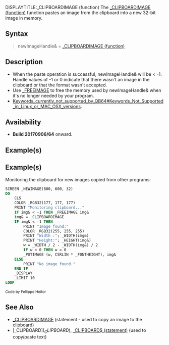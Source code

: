 DISPLAYTITLE:_CLIPBOARDIMAGE (function)
The [_CLIPBOARDIMAGE (function)](_CLIPBOARDIMAGE (function)) function pastes an image from the clipboard into a new 32-bit image in memory.


## Syntax

>  newImageHandle& = [_CLIPBOARDIMAGE (function)](_CLIPBOARDIMAGE (function))


## Description

* When the paste operation is successful, newImageHandle& will be < -1. Handle values of -1 or 0 indicate that there wasn't an image in the clipboard or that the format wasn't accepted.
* Use [_FREEIMAGE](_FREEIMAGE) to free the memory used by newImageHandle& when it's no longer needed by your program.
* [Keywords_currently_not_supported_by_QB64#Keywords_Not_Supported_in_Linux_or_MAC_OSX_versions](Keywords_currently_not_supported_by_QB64#Keywords_Not_Supported_in_Linux_or_MAC_OSX_versions).


## Availability

* **Build 20170906/64** onward.


## Example(s)

## Example(s)
 Monitoring the clipboard for new images copied from other programs:

```vb
SCREEN _NEWIMAGE(800, 600, 32)
DO
    CLS
    COLOR _RGB32(177, 177, 177)
    PRINT "Monitoring clipboard..."
    IF img& < -1 THEN _FREEIMAGE img&
    img& = _CLIPBOARDIMAGE
    IF img& < -1 THEN
        PRINT "Image found:"
        COLOR _RGB32(255, 255, 255)
        PRINT "Width :"; _WIDTH(img&)
        PRINT "Height:"; _HEIGHT(img&)
        w = _WIDTH / 2 - _WIDTH(img&) / 2
        IF w < 0 THEN w = 0
        _PUTIMAGE (w, CSRLIN * _FONTHEIGHT), img&
    ELSE
        PRINT "No image found."
    END IF
    _DISPLAY
    _LIMIT 10
LOOP

```
<sub>Code by Fellippe Heitor</sub>


## See Also

* [_CLIPBOARDIMAGE](_CLIPBOARDIMAGE) (statement - used to copy an image to the clipboard)
* [_CLIPBOARD$](_CLIPBOARD$), [_CLIPBOARD$ (statement)](_CLIPBOARD$ (statement)) (used to copy/paste text)




